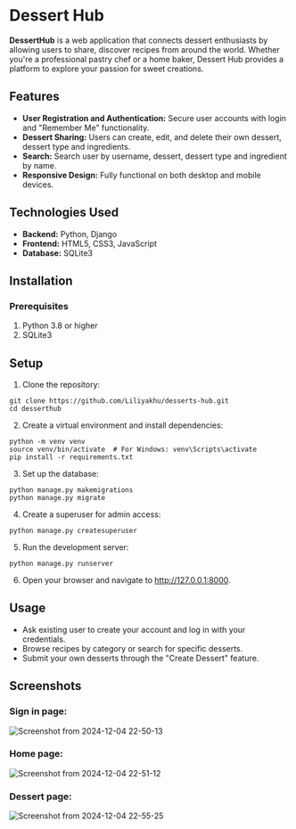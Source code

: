 # Dessert Hub

**DessertHub** is a web application that connects dessert 
enthusiasts by allowing users to share, discover recipes from around the world. 
Whether you're a professional pastry chef or a home baker, 
Dessert Hub provides a platform to explore your passion for sweet creations.

## Features
+ **User Registration and Authentication:** 
Secure user accounts with login and "Remember Me" functionality.
+ **Dessert Sharing:** Users can create, edit, and delete
their own dessert, dessert type and ingredients. 
+ **Search:** Search user by username, dessert, dessert type and ingredient by name.
+ **Responsive Design:** Fully functional on both desktop and mobile devices.

## Technologies Used
+ **Backend:** Python, Django
+ **Frontend:** HTML5, CSS3, JavaScript
+ **Database:** SQLite3

## Installation
### Prerequisites
1. Python 3.8 or higher
2. SQLite3

## Setup
1. Clone the repository:
```
git clone https://github.com/Liliyakhu/desserts-hub.git
cd desserthub
```
2. Create a virtual environment and install dependencies:
```
python -m venv venv
source venv/bin/activate  # For Windows: venv\Scripts\activate
pip install -r requirements.txt
```
3. Set up the database:
```
python manage.py makemigrations
python manage.py migrate
```
4. Create a superuser for admin access:
```
python manage.py createsuperuser
```
5. Run the development server:
```
python manage.py runserver
```
6. Open your browser and navigate to http://127.0.0.1:8000.

## Usage
+ Ask existing user to create your account and log in with your credentials.
+ Browse recipes by category or search for specific desserts.
+ Submit your own desserts through the "Create Dessert" feature.

## Screenshots
### Sign in page:
![Screenshot from 2024-12-04 22-50-13](https://github.com/user-attachments/assets/c4de94e1-47e6-4aef-a841-a40e01c3d2b6)
### Home page:
![Screenshot from 2024-12-04 22-51-12](https://github.com/user-attachments/assets/f726ec01-1250-40c6-b209-d2ccc64900ea)
### Dessert page:
![Screenshot from 2024-12-04 22-55-25](https://github.com/user-attachments/assets/d54dbd9b-b469-4455-9212-72cbfe21034f)
